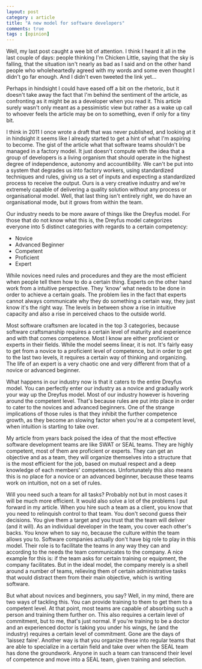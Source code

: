 ```yaml
---
layout: post
category : article
title: "A new model for software developers"
comments: true
tags : [opinion]
---
```


Well, my last post caught a wee bit of attention. I think I heard it all in the last couple of days: people thinking I'm Chicken Little, saying that the sky is falling, that the situation isn't nearly as bad as I said and on the other hand people who wholeheartedly agreed with my words and some even thought I didn't go far enough. And I didn't even tweeted the link yet...

Perhaps in hindsight I could have eased off a bit on the rhetoric, but it doesn't take away the fact that I'm behind the sentiment of the article, as confronting as it might be as a developer when you read it. This article surely wasn't only meant as a pessimistic view but rather as a wake up call to whoever feels the article may be on to something, even if only for a tiny bit.

I think in 2011 I once wrote a draft that was never published, and looking at it in hindsight it seems like I already started to get a hint of what I'm aspiring to become. The gist of the article what that software teams shouldn't be managed in a factory model. It just doesn't compute with the idea that a group of developers is a living organism that should operate in the highest degree of independence, autonomy and accountibility. We can't be put into a system that degrades us into factory workers, using standardized techniques and rules, giving us a set of inputs and expecting a standardized process to receive the output. Ours is a very creative industry and we're extremely capable of delivering a quality solution without any process or organisational model. Well, that last thing isn't entirely right, we do have an organisational mode, but it grows from within the team.

Our industry needs to be more aware of things like the Dreyfus model. For those that do not know what this is, the Dreyfus model categorizes everyone into 5 distinct categories with regards to a certain competency:
- Novice
- Advanced Beginner
- Competent
- Proficient
- Expert

While novices need rules and procedures and they are the most efficient when people tell them how to do a certain thing. Experts on the other hand work from a intuitive perspective. They 'know' what needs to be done in order to achieve a certain goals. The problem lies in the fact that experts cannot always communicate why they do something a certain way, they just know it's the right way. The levels in between show a rise in intuitive capacity and also a rise in perceived chaos to the outside world.

Most software craftsmen are located in the top 3 categories, because software craftsmanship requires a certain level of maturity and experience and with that comes competence. Most I know are either proficient or experts in their fields. While the model seems linear, it is not. It's fairly easy to get from a novice to a proficient level of competence, but in order to get to the last two levels, it requires a certain way of thinking and organizing. The life of an expert is a very chaotic one and very different from that of a novice or advanced beginner.

What happens in our industry now is that it caters to the entire Dreyfus model. You can perfectly enter our industry as a novice and gradually work your way up the Dreyfus model. Most of our industry however is hovering around the competent level. That's because rules are put into place in order to cater to the novices and advanced beginners. One of the strange implications of those rules is that they inhibit the further competence growth, as they become an slowing factor when you're at a competent level, when intuition is starting to take over. 

My article from years back poised the idea of that the most effective software development teams are like SWAT or SEAL teams. They are highly competent, most of them are proficient or experts. They can get an objective and as a team, they will organize themselves into a structure that is the most efficient for the job, based on mutual respect and a deep knowledge of each members' competences. Unfortunately this also means this is no place for a novice or an advanced beginner, because these teams work on intuition, not on a set of rules. 

Will you need such a team for all tasks? Probably not but in most cases it will be much more efficient. It would also solve a lot of the problems I put forward in my article. When you hire such a team as a client, you know that you need to relinquish control to that team. You don't second guess their decisions. You give them a target and you trust that the team will deliver (and it will). As an individual developer in the team, you cover each other's backs. You know when to say no, because the culture within the team allows you to. Software companies actually don't have big role to play in this model. Their role is to facilitate the teams in any way they can and according to the needs the team communicates to the company. A nice example for this is: if the team asks for certain training or equipment, the company facilitates. But in the ideal model, the company merely is a shell around a number of teams, relieving them of certain administrative tasks that would distract them from their main objective, which is writing software.

But what about novices and beginners, you say? Well, in my mind, there are two ways of tackling this. You can provide training to them to get them to a competent level. At that point, most teams are capable of absorbing such a person and training them further on. This also requires a certain level of commitment, but to me, that's just normal. If you're training to be a doctor and an experienced doctor is taking you under his wings, he (and the industry) requires a certain level of commitment. Gone are the days of 'laissez faire'. 
Another way is that you organize these into regular teams that are able to specialize in a certain field and take over when the SEAL team has done the groundwork. Anyone in such a team can transcend their level of competence and move into a SEAL team, given training and selection. 
